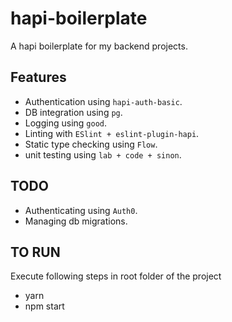# hapi-boilerplate

A hapi boilerplate for my backend projects.

## Features
- Authentication using `hapi-auth-basic`.
- DB integration using `pg`.
- Logging using `good`.
- Linting with `ESlint + eslint-plugin-hapi`.
- Static type checking using `Flow`.
- unit testing using `lab + code + sinon`.

## TODO
- Authenticating using `Auth0`.
- Managing db migrations.

## TO RUN
Execute following steps in root folder of the project
- yarn
- npm start
